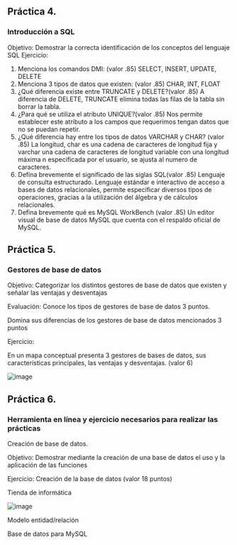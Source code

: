 ## Práctica 4.
### Introducción a SQL
Objetivo: Demostrar la correcta identificación de los conceptos del lenguaje SQL
Ejercicio:

1. Menciona los comandos DMl: (valor .85)
    SELECT, INSERT, UPDATE, DELETE
2. Menciona 3 tipos de datos que existen: (valor .85)
    CHAR, INT, FLOAT
3. ¿Qué diferencia existe entre TRUNCATE y DELETE?(valor .85)
    A diferencia de DELETE, TRUNCATE elimina todas las filas de la tabla sin borrar la tabla.
4. ¿Para qué se utiliza el atributo UNIQUE?(valor .85)
    Nos permite establecer este atributo a los campos que requerimos tengan datos que no se puedan repetir.
5. ¿Qué diferencia hay entre los tipos de datos VARCHAR y CHAR? (valor .85)
    La longitud, char es una cadena de caracteres de longitud fija y varchar una cadena de caracteres de longitud variable con una longitud máxima n especificada por el usuario, se ajusta al numero de caracteres.
6. Defina brevemente el significado de las siglas SQL(valor .85)
    Lenguaje de consulta estructurado. Lenguaje estándar e interactivo de acceso a bases de datos relacionales, permite especificar diversos tipos de operaciones, gracias a la utilización del álgebra y de cálculos relacionales.
7. Defina brevemente qué es MySQL WorkBench (valor .85)
    Un editor visual de base de datos MySQL que cuenta con el respaldo oficial de MySQL.
## Práctica 5.
### Gestores de base de datos

Objetivo: Categorizar los distintos gestores de base de datos que existen y señalar las
ventajas y desventajas

Evaluación: Conoce los tipos de gestores de base de datos 3 puntos.

Domina sus diferencias de los gestores de base de datos mencionados 3 puntos

Ejercicio:

En un mapa conceptual presenta 3 gestores de bases de datos, sus características
principales, las ventajas y desventajas. (valor 6)

![image](https://user-images.githubusercontent.com/104279939/172019971-83faad0e-b0d1-47e4-a33d-be1471ecbe7a.png)

## Práctica 6.
### Herramienta en línea y ejercicio necesarios para realizar las prácticas

Creación de base de datos.

Objetivo: Demostrar mediante la creación de una base de datos el uso y la aplicación de
las funciones

Ejercicio: Creación de la base de datos (valor 18 puntos)

Tienda de informática

![image](https://user-images.githubusercontent.com/91554777/170415101-717bca19-3644-46a9-8a57-8d5940c5d283.png)




Modelo entidad/relación




Base de datos para MySQL
